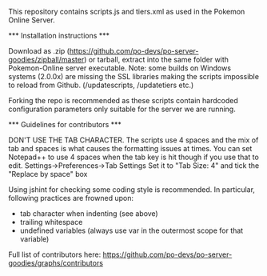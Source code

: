 This repository contains scripts.js and tiers.xml as used in the Pokemon Online Server.

*** Installation instructions ***

Download as .zip (https://github.com/po-devs/po-server-goodies/zipball/master) or tarball,
extract into the same folder with Pokemon-Online server executable.
Note: some builds on Windows systems (2.0.0x) are missing the SSL libraries making
the scripts impossible to reload from Github. (/updatescripts, /updatetiers etc.)

Forking the repo is recommended as these scripts contain hardcoded configuration parameters
only suitable for the server we are running.

*** Guidelines for contributors ***

DON'T USE THE TAB CHARACTER. The scripts use 4 spaces and the mix of tab and spaces is what
causes the formatting issues at times.
You can set Notepad++ to use 4 spaces when the tab key is hit though if you use that to edit.
Settings->Preferences->Tab Settings
Set it to "Tab Size: 4" and tick the "Replace by space" box

Using jshint for checking some coding style is recommended.
In particular, following practices are frowned upon:
- tab character when indenting (see above)
- trailing whitespace
- undefined variables (always use var in the outermost scope for that variable)

Full list of contributors here: https://github.com/po-devs/po-server-goodies/graphs/contributors
